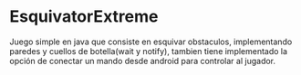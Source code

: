 # EsquivatorExtreme

Juego simple en java que consiste en esquivar obstaculos, implementando paredes y cuellos de botella(wait y notify), tambien tiene implementado la opción de conectar un mando desde android para controlar al jugador.
